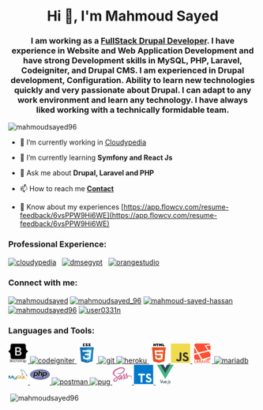 <h1 align="center">Hi 👋, I'm Mahmoud Sayed</h1>
<h3 align="center">I am working as a <strong><u>FullStack Drupal Developer</u></strong>. I have experience in Website and Web Application Development and have strong Development skills in MySQL, PHP, Laravel, Codeigniter, and Drupal CMS. I am experienced in Drupal development, Configuration. Ability to learn new technologies quickly and very passionate about Drupal. I can adapt to any work environment and learn any technology. I have always liked working with a technically formidable team.</h3>

<p align="left"> <img src="https://komarev.com/ghpvc/?username=mahmoudsayed96&label=Profile%20views&color=0e75b6&style=flat" alt="mahmoudsayed96" /> </p>

- 🔭 I’m currently working in [Cloudypedia](https://cloudypedia.com)

- 🌱 I’m currently learning **Symfony and React Js**

- 💬 Ask me about **Drupal, Laravel and PHP**

- 📫 How to reach me **[Contact](https://www.linkedin.com/in/mahmoud-sayed-hassan/)**

- 📄 Know about my experiences [https://app.flowcv.com/resume-feedback/6vsPPW9Hi6WE](https://app.flowcv.com/resume-feedback/6vsPPW9Hi6WE)

<h3 align="left">Professional Experience:</h3>
<p align="left">
<a href="https://www.cloudypedia.com" target="blank" title="cloudypedia.com"><img align="center" src="https://lh5.googleusercontent.com/kcmGvAwdaS425SEL9UZ44G06xVX2W_vr3Vk2YJ5IYkqZcXjflBxq-MVis1ukNohdKHpfZz5asv9MO287f485sydwbqf0ta9YNhNhVFWmlLg2UYeO6kg=w16383" alt="cloudypedia" height="30" width="40" /></a>
&nbsp;
<a href="https://dmsegypt.net" target="blank" title="dmsegypt.net"><img align="center" src="https://dmsegypt.net/wp-content/uploads/2018/09/logo-300x131.png" alt="dmsegypt" height="30" width="40" /></a>
&nbsp;
<a href="http://orangestudio.com" target="blank" title="orangestudio.com"><img align="center" src="http://orangestudio.com/images/logo.jpg" alt="orangestudio" height="30" width="40" /></a>
</p>

<h3 align="left">Connect with me:</h3>
<p align="left">
<a href="https://codepen.io/mahmoudsayed" target="blank"><img align="center" src="https://raw.githubusercontent.com/rahuldkjain/github-profile-readme-generator/master/src/images/icons/Social/codepen.svg" alt="mahmoudsayed" height="30" width="40" /></a>
<a href="https://twitter.com/mahmoudsayed_96" target="blank"><img align="center" src="https://raw.githubusercontent.com/rahuldkjain/github-profile-readme-generator/master/src/images/icons/Social/twitter.svg" alt="mahmoudsayed_96" height="30" width="40" /></a>
<a href="https://linkedin.com/in/mahmoud-sayed-hassan" target="blank"><img align="center" src="https://raw.githubusercontent.com/rahuldkjain/github-profile-readme-generator/master/src/images/icons/Social/linked-in-alt.svg" alt="mahmoud-sayed-hassan" height="30" width="40" /></a>
<a href="https://www.hackerrank.com/mahmoudsayed96" target="blank"><img align="center" src="https://raw.githubusercontent.com/rahuldkjain/github-profile-readme-generator/master/src/images/icons/Social/hackerrank.svg" alt="mahmoudsayed96" height="30" width="40" /></a>
<a href="https://www.leetcode.com/user0331n" target="blank"><img align="center" src="https://raw.githubusercontent.com/rahuldkjain/github-profile-readme-generator/master/src/images/icons/Social/leet-code.svg" alt="user0331n" height="30" width="40" /></a>
</p>

<h3 align="left">Languages and Tools:</h3>
<p align="left"> <a href="https://getbootstrap.com" target="_blank" rel="noreferrer"> <img src="https://raw.githubusercontent.com/devicons/devicon/master/icons/bootstrap/bootstrap-plain-wordmark.svg" alt="bootstrap" width="40" height="40"/> </a> <a href="https://codeigniter.com" target="_blank" rel="noreferrer"> <img src="https://cdn.worldvectorlogo.com/logos/codeigniter.svg" alt="codeigniter" width="40" height="40"/> </a> <a href="https://www.w3schools.com/css/" target="_blank" rel="noreferrer"> <img src="https://raw.githubusercontent.com/devicons/devicon/master/icons/css3/css3-original-wordmark.svg" alt="css3" width="40" height="40"/> </a> <a href="https://git-scm.com/" target="_blank" rel="noreferrer"> <img src="https://www.vectorlogo.zone/logos/git-scm/git-scm-icon.svg" alt="git" width="40" height="40"/> </a> <a href="https://heroku.com" target="_blank" rel="noreferrer"> <img src="https://www.vectorlogo.zone/logos/heroku/heroku-icon.svg" alt="heroku" width="40" height="40"/> </a> <a href="https://www.w3.org/html/" target="_blank" rel="noreferrer"> <img src="https://raw.githubusercontent.com/devicons/devicon/master/icons/html5/html5-original-wordmark.svg" alt="html5" width="40" height="40"/> </a> <a href="https://developer.mozilla.org/en-US/docs/Web/JavaScript" target="_blank" rel="noreferrer"> <img src="https://raw.githubusercontent.com/devicons/devicon/master/icons/javascript/javascript-original.svg" alt="javascript" width="40" height="40"/> </a> <a href="https://laravel.com/" target="_blank" rel="noreferrer"> <img src="https://raw.githubusercontent.com/devicons/devicon/master/icons/laravel/laravel-plain-wordmark.svg" alt="laravel" width="40" height="40"/> </a> <a href="https://mariadb.org/" target="_blank" rel="noreferrer"> <img src="https://www.vectorlogo.zone/logos/mariadb/mariadb-icon.svg" alt="mariadb" width="40" height="40"/> </a> <a href="https://www.mysql.com/" target="_blank" rel="noreferrer"> <img src="https://raw.githubusercontent.com/devicons/devicon/master/icons/mysql/mysql-original-wordmark.svg" alt="mysql" width="40" height="40"/> </a> <a href="https://www.php.net" target="_blank" rel="noreferrer"> <img src="https://raw.githubusercontent.com/devicons/devicon/master/icons/php/php-original.svg" alt="php" width="40" height="40"/> </a> <a href="https://postman.com" target="_blank" rel="noreferrer"> <img src="https://www.vectorlogo.zone/logos/getpostman/getpostman-icon.svg" alt="postman" width="40" height="40"/> </a> <a href="https://pugjs.org" target="_blank" rel="noreferrer"> <img src="https://cdn.worldvectorlogo.com/logos/pug.svg" alt="pug" width="40" height="40"/> </a> <a href="https://sass-lang.com" target="_blank" rel="noreferrer"> <img src="https://raw.githubusercontent.com/devicons/devicon/master/icons/sass/sass-original.svg" alt="sass" width="40" height="40"/> </a> <a href="https://www.typescriptlang.org/" target="_blank" rel="noreferrer"> <img src="https://raw.githubusercontent.com/devicons/devicon/master/icons/typescript/typescript-original.svg" alt="typescript" width="40" height="40"/> </a> <a href="https://vuejs.org/" target="_blank" rel="noreferrer"> <img src="https://raw.githubusercontent.com/devicons/devicon/master/icons/vuejs/vuejs-original-wordmark.svg" alt="vuejs" width="40" height="40"/> </a> </p>

<p>&nbsp;<img align="center" src="https://github-readme-stats.vercel.app/api?username=mahmoudsayed96&show_icons=true&locale=en" alt="mahmoudsayed96" /></p>
